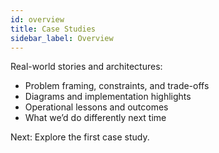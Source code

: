 ```yaml
---
id: overview
title: Case Studies
sidebar_label: Overview
---
```


Real-world stories and architectures:

- Problem framing, constraints, and trade-offs
- Diagrams and implementation highlights
- Operational lessons and outcomes
- What we’d do differently next time

Next: Explore the first case study.

